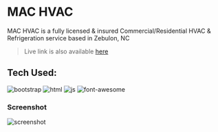 # MAC HVAC

MAC HVAC is a fully licensed &amp; insured Commercial/Residential HVAC &amp; Refrigeration service based in Zebulon, NC

> Live link is also available [here](https://codelikeagirl29.github.io/machvac/)

## Tech Used:
![bootstrap](https://camo.githubusercontent.com/8d0e8bf4a315e73ce23e6d5e3193279d53d066717f7f806d7af7305d9334e7cb/68747470733a2f2f696d672e736869656c64732e696f2f7374617469632f76313f7374796c653d666f722d7468652d6261646765266d6573736167653d426f6f74737472617026636f6c6f723d373935324233266c6f676f3d426f6f747374726170266c6f676f436f6c6f723d464646464646266c6162656c3d)
![html](https://camo.githubusercontent.com/d2da7e7ec8424780720101d4853c64dffb81dc69dfdd25a0ce88cdb3848bbc6f/68747470733a2f2f696d672e736869656c64732e696f2f7374617469632f76313f7374796c653d666f722d7468652d6261646765266d6573736167653d48544d4c3526636f6c6f723d453334463236266c6f676f3d48544d4c35266c6f676f436f6c6f723d464646464646266c6162656c3d)
![js](https://camo.githubusercontent.com/3aaee8bf7885dcf0cea8a5647c4514b7d800b1a730d38bce7dadf6bff883378d/68747470733a2f2f696d672e736869656c64732e696f2f7374617469632f76313f7374796c653d666f722d7468652d6261646765266d6573736167653d4a61766153637269707426636f6c6f723d323232323232266c6f676f3d4a617661536372697074266c6f676f436f6c6f723d463744463145266c6162656c3d)
![font-awesome](https://camo.githubusercontent.com/75ddce514d1531301dd02977fe246e648ad6ba6d1d62e7b494557c71aae1af69/68747470733a2f2f696d672e736869656c64732e696f2f7374617469632f76313f7374796c653d666f722d7468652d6261646765266d6573736167653d466f6e742b417765736f6d6526636f6c6f723d353238444437266c6f676f3d466f6e742b417765736f6d65266c6f676f436f6c6f723d464646464646266c6162656c3d)

### Screenshot
![screenshot](https://res.cloudinary.com/codelikeagirl29/image/upload/v1671504351/samples/hvac/mac-hvac_qvjzx9.png)

